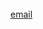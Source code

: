 <br>
<script>
  $(function(){
      $(".element24").typed({
        strings: ["We received an email with this random code. Our analysts have been working day and night to crack it...hope you have better luck."],
        typeSpeed: 40
      });
  });
</script>
<div class="element24"></div>
<a href="ksfk/randomcode">email</a>